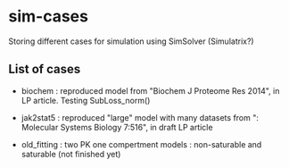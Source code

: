 # sim-cases

Storing different cases for simulation using SimSolver (Simulatrix?)

## List of cases

- biochem : reproduced model from "Biochem J Proteome Res 2014", in LP article. Testing SubLoss_norm()

- jak2stat5 : reproduced "large" model with many datasets from ": Molecular Systems Biology 7:516", in draft LP article

- old_fitting : two PK one compertment models : non-saturable and saturable (not finished yet)
